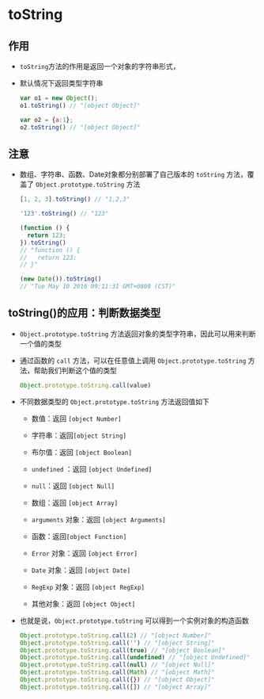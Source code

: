 # toString

## 作用

+ `toString`方法的作用是返回一个对象的字符串形式，

+ 默认情况下返回类型字符串

    ```js
    var o1 = new Object();
    o1.toString() // "[object Object]"

    var o2 = {a:1};
    o2.toString() // "[object Object]"
    ```

## 注意

+ 数组、字符串、函数、Date对象都分别部署了自己版本的 `toString` 方法，覆盖了 `Object.prototype.toString` 方法

    ```js
    [1, 2, 3].toString() // "1,2,3"

    '123'.toString() // "123"

    (function () {
      return 123;
    }).toString()
    // "function () {
    //   return 123;
    // }"

    (new Date()).toString()
    // "Tue May 10 2016 09:11:31 GMT+0800 (CST)"
    ```

## toString()的应用：判断数据类型

+ `Object.prototype.toString` 方法返回对象的类型字符串，因此可以用来判断一个值的类型

+ 通过函数的 `call` 方法，可以在任意值上调用 `Object.prototype.toString` 方法，帮助我们判断这个值的类型

    ```js
    Object.prototype.toString.call(value)
    ```

+ 不同数据类型的 `Object.prototype.toString` 方法返回值如下

  + 数值：返回 `[object Number]`

  + 字符串：返回`[object String]`

  + 布尔值：返回 `[object Boolean]`

  + `undefined` ：返回 `[object Undefined]`

  + `null`：返回 `[object Null]`

  + 数组：返回 `[object Array]`

  + `arguments` 对象：返回 `[object Arguments]`

  + 函数：返回`[object Function]`

  + `Error` 对象：返回 `[object Error]`

  + `Date` 对象：返回 `[object Date]`

  + `RegExp` 对象：返回 `[object RegExp]`

  + 其他对象：返回 `[object Object]`

+ 也就是说，`Object.prototype.toString` 可以得到一个实例对象的构造函数

    ```js
    Object.prototype.toString.call(2) // "[object Number]"
    Object.prototype.toString.call('') // "[object String]"
    Object.prototype.toString.call(true) // "[object Boolean]"
    Object.prototype.toString.call(undefined) // "[object Undefined]"
    Object.prototype.toString.call(null) // "[object Null]"
    Object.prototype.toString.call(Math) // "[object Math]"
    Object.prototype.toString.call({}) // "[object Object]"
    Object.prototype.toString.call([]) // "[object Array]"
    ```
